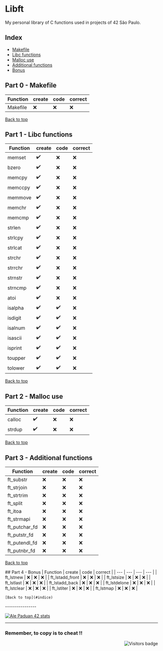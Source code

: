 # Libft
My personal library of C functions used in projects of 42 São Paulo.

<a id='indice'></a>
## Index
- [Makefile](#part0)
- [Libc functions](#part1)
- [Malloc use](#part2)
- [Additional functions](#part3)
- [Bonus](#part4)

<!-- Feito ✔️ -->
<!-- Não Feito ❌ -->

<a id='part0'></a>
## Part 0 - Makefile

| Function | create | code | correct |
| --- | --- | --- | --- |
| Makefile | ❌ | ❌ | ❌ |

[Back to top](#indice)

<a id='part1'></a>
## Part 1 - Libc functions

| Function | create | code | correct |
| --- | --- | --- | --- |
| memset | ✔️ | ❌ | ❌ |
| bzero	| ✔️ | ❌ | ❌ |
| memcpy | ✔️ | ❌ | ❌ |
| memccpy | ✔️ | ❌ | ❌ |
| memmove | ✔️ | ❌ | ❌ |
| memchr | ✔️ | ❌ | ❌ |
| memcmp | ✔️ | ❌ | ❌ |
| strlen | ✔️ | ❌ | ❌ |
| strlcpy | ✔️ | ❌ | ❌ |
| strlcat | ✔️ | ❌ | ❌ |
| strchr | ✔️ | ❌ | ❌ |
| strrchr | ✔️ | ❌ | ❌ |
| strnstr | ✔️ | ❌ | ❌ |
| strncmp | ✔️ | ❌ | ❌ |
| atoi | ✔️ | ❌ | ❌ |
| isalpha | ✔️ | ✔️ | ❌ |
| isdigit | ✔️ | ✔️ | ❌ |
| isalnum | ✔️ | ✔️ | ❌ |
| isascii | ✔️ | ✔️ | ❌ |
| isprint | ✔️ | ✔️ | ❌ |
| toupper | ✔️ | ✔️ | ❌ |
| tolower | ✔️ | ✔️ | ❌ |

[Back to top](#indice)

<a id='part2'></a>
## Part 2 - Malloc use

| Function | create | code | correct |
| --- | --- | --- | --- |
| calloc | ✔️ | ❌ | ❌ |
| strdup | ✔️ | ❌ | ❌ |

[Back to top](#indice)

<a id='part3'></a>
## Part 3 - Additional functions

| Function | create | code | correct |
| --- | --- | --- | --- |
| ft_substr | ❌ | ❌ | ❌ |
| ft_strjoin | ❌ | ❌ | ❌ |
| ft_strtrim | ❌ | ❌ | ❌ |
| ft_split | ❌ | ❌ | ❌ |
| ft_itoa | ❌ | ❌ | ❌ |
| ft_strmapi | ❌ | ❌ | ❌ |
| ft_putchar_fd | ❌ | ❌ | ❌ |
| ft_putstr_fd | ❌ | ❌ | ❌ |
| ft_putendl_fd | ❌ | ❌ | ❌ |
| ft_putnbr_fd | ❌ | ❌ | ❌ |

[Back to top](#indice)

<div align:"center">
	<a id='part4'></a>
	## Part 4 - Bonus
	| Function | create | code | correct |
	| --- | --- | --- | --- |
	| ft_lstnew | ❌ | ❌ |  ❌ |
	| ft_lstadd_front | ❌ | ❌ | ❌ |
	| ft_lstsize | ❌ | ❌ | ❌ |
	| ft_lstlast | ❌ | ❌ | ❌ |
	| ft_lstadd_back | ❌ | ❌ | ❌ |
	| ft_lstdelone | ❌ | ❌ | ❌ |
	| ft_lstclear | ❌ | ❌ | ❌ |
	| ft_lstiter | ❌ | ❌ | ❌ |
	| ft_lstmap	 | ❌ | ❌ | ❌ |

	[Back to top](#indice)
</div>
----------------

[![Ale Paduan 42 stats](https://badge42.herokuapp.com/api/stats/apaduan-?privacyEmail=true&cursus=cursus_name)](https://github.com/JaeSeoKim/badge42)

----------------

### Remember, to copy is to cheat !!
<img align="right" src="https://komarev.com/ghpvc/?username=oskadoskaposka&color=lightgrey&style=flat&label=visitors" alt="Visitors badge" />